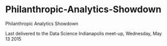 # Philanthropic-Analytics-Showdown
Philanthropic Analytics Showdown

Last delivered to the Data Science Indianapolis meet-up,
Wednesday, May 13 2015

